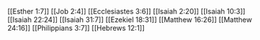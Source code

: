 [[Esther 1:7]]
[[Job 2:4]]
[[Ecclesiastes 3:6]]
[[Isaiah 2:20]]
[[Isaiah 10:3]]
[[Isaiah 22:24]]
[[Isaiah 31:7]]
[[Ezekiel 18:31]]
[[Matthew 16:26]]
[[Matthew 24:16]]
[[Philippians 3:7]]
[[Hebrews 12:1]]
